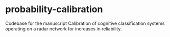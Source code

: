 # probability-calibration
Codebase for the manuscript Calibration of cognitive classification systems operating on a radar network for increases in reliability.
